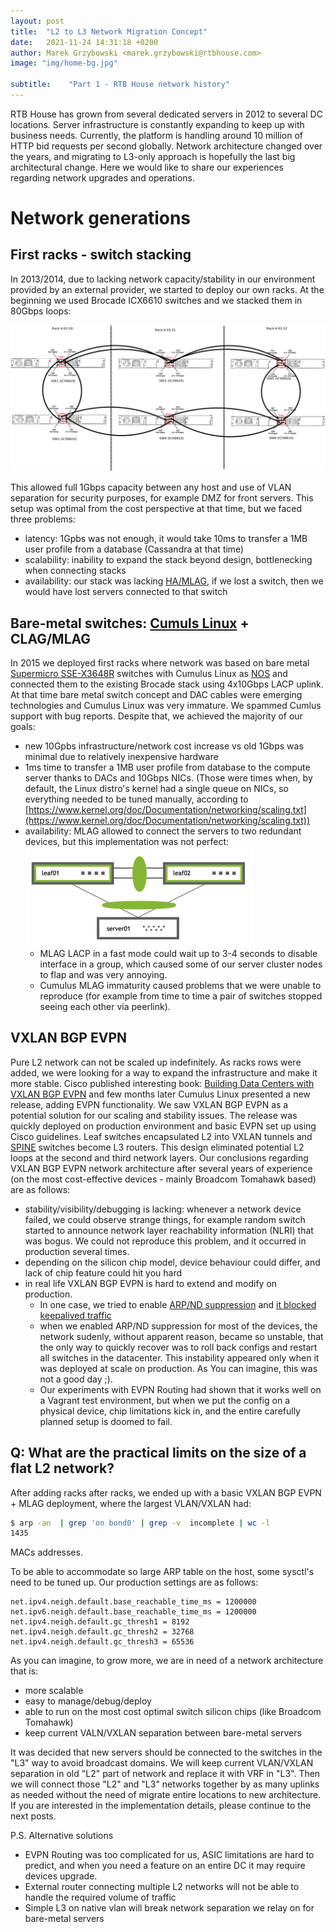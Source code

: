 ```yaml
---
layout: post
title:  "L2 to L3 Network Migration Concept"
date:   2021-11-24 14:31:18 +0200
author: Marek Grzybowski <marek.grzybowski@rtbhouse.com>
image: "img/home-bg.jpg"

subtitle:    "Part 1 - RTB House network history"
---
```



RTB House has grown from several dedicated servers in 2012 to several DC locations.
Server infrastructure is constantly expanding to keep up with business needs.
Currently, the platform is handling around 10 million of HTTP bid requests per second globally.
Network architecture changed over the years, and migrating to L3-only approach is hopefully the last big architectural change.
Here we would like to share our experiences regarding network upgrades and operations.


# Network generations

## First racks - switch stacking
In 2013/2014, due to lacking network capacity/stability in our environment provided by an external provider, we started to deploy our own racks.
At the beginning we used Brocade ICX6610 switches and we stacked them in 80Gbps loops:

![image alt <>](/pics/brocade-stack-2014-03.png)

This allowed full 1Gbps capacity between any host and use of VLAN separation for security purposes, for example 
DMZ for front servers. This setup was optimal from the cost perspective at that time, but we faced three problems:

  - latency: 1Gpbs was not enough, it would take 10ms to transfer a 1MB user profile from a database (Cassandra at that time)
  - scalability: inability to expand the stack beyond design, bottlenecking when connecting stacks
  - availability:  our stack was lacking [HA/MLAG](https://en.wikipedia.org/wiki/Multi-chassis_link_aggregation_group), if we lost a switch, then we would have lost servers connected to that switch


## Bare-metal switches: [Cumuls Linux](https://www.nvidia.com/en-us/networking/ethernet-switching/cumulus-linux/) + CLAG/MLAG

In 2015 we deployed first racks where network was based on bare metal [Supermicro SSE-X3648R](https://www.supermicro.com/en/products/accessories/networking/sse-x3648s.php) switches with Cumulus Linux as [NOS](https://en.wikipedia.org/wiki/Network_operating_system) and connected them to the existing Brocade stack using 4x10Gbps LACP uplink.
At that time bare metal switch concept and DAC cables were emerging technologies and Cumulus Linux was very immature. We spammed Cumlus support with bug reports.
Despite that, we achieved the majority of our goals:

  - new 10Gpbs infrastructure/network cost increase vs old 1Gbps was minimal due to relatively inexpensive hardware
  - 1ms time to transfer a 1MB user profile from database to the compute server thanks to DACs and 10Gbps NICs.
   (Those were times when, by default, the Linux distro's kernel had a single queue on NICs,
    so everything needed to be tuned manually, according to [https://www.kernel.org/doc/Documentation/networking/scaling.txt](https://www.kernel.org/doc/Documentation/networking/scaling.txt))
  - availability: MLAG allowed to connect the servers to two redundant devices, but this implementation was not perfect:
  ![image alt <>](/pics/mlag-basic-setup.png)
    - MLAG LACP in a fast mode could wait up to 3-4 seconds to disable interface in a group, 
      which caused some of our server cluster nodes to flap and was very annoying.
    - Cumulus MLAG immaturity caused problems that we were unable to reproduce (for example from time to time a pair of switches stopped seeing each other via peerlink).

## VXLAN BGP EVPN
Pure L2 network can not be scaled up indefinitely. As racks rows were added,
we were looking for a way to expand the infrastructure and make it more stable.
Cisco published interesting book: [Building Data Centers with VXLAN BGP EVPN](https://www.oreilly.com/library/view/building-data-centers/9780134514895/)
and few months later Cumulus Linux presented a new release, adding EVPN functionality.
We saw VXLAN BGP EVPN as a potential solution for our scaling and stability issues.
The release was quickly deployed on production environment and basic EVPN set up using Cisco guidelines.
Leaf switches encapsulated L2 into VXLAN tunnels and [SPINE](https://www.theasciiconstruct.com/post/cumulus-basics-part-vi-vxlan-l2vnis-with-bgp-evpn)
switches become L3 routers.
This design eliminated potential L2 loops at the second and third network layers.
Our conclusions regarding VXLAN BGP EVPN network architecture after several years of experience
(on the most cost-effective devices - mainly Broadcom Tomahawk based) are as follows:

  - stability/visibility/debugging is lacking: whenever a network device failed, we could observe strange things, for example random switch started to announce network layer reachability information (NLRI) that was bogus.
   We could not reproduce this problem, and it occurred in production several times. 
  - depending on the silicon chip model, device behaviour could differ, and lack of chip feature could hit you hard
  - in real life VXLAN BGP EVPN is hard to extend and modify on production. 
    - In one case, we tried to enable [ARP/ND suppression](https://docs.nvidia.com/networking-ethernet-software/cumulus-linux-42/Network-Virtualization/Ethernet-Virtual-Private-Network-EVPN/Basic-Configuration/#arp) and [it blocked keepalived traffic](https://github.com/mgrzybowski/cldemo-arp-suppression-test#garp-flood---is-suppres)
    - when we enabled ARP/ND suppression for most of the  devices, the network sudenly, without apparent reason, became so unstable, 
      that the only way to quickly recover was to roll back configs and restart all switches in the datacenter.
      This instability appeared only when it was deployed at scale on production. As You can imagine, this was not a good day ;).
    - Our experiments with EVPN Routing had shown that it works well on a Vagrant test environment, but when we put the config on a physical device, chip limitations kick in,
      and the entire carefully planned setup is doomed to fail.

## Q: What are the practical limits on the size of a flat L2 network?

After adding racks after racks, we ended up with a basic VXLAN BGP EVPN + MLAG deployment, where the largest VLAN/VXLAN had:

```bash
$ arp -an  | grep 'on bond0' | grep -v  incomplete | wc -l 
1435
````
MACs addresses.

To be able to accommodate so large ARP table on the host, some sysctl's need to be tuned up. Our production settings are as follows:
```
net.ipv4.neigh.default.base_reachable_time_ms = 1200000
net.ipv6.neigh.default.base_reachable_time_ms = 1200000
net.ipv4.neigh.default.gc_thresh1 = 8192
net.ipv4.neigh.default.gc_thresh2 = 32768
net.ipv4.neigh.default.gc_thresh3 = 65536
```

As you can imagine, to grow more,  we are in need of a network architecture that is:
  - more scalable
  - easy to manage/debug/deploy 
  - able to run on the most cost optimal switch silicon chips (like Broadcom Tomahawk) 
  - keep current VALN/VXLAN separation between bare-metal servers

It was decided that new servers should be connected to the switches in the "L3" way to avoid broadcast domains.
We will keep current VLAN/VXLAN separation in old "L2" part of network and replace it with VRF in "L3".
Then we will connect those  "L2" and "L3" networks together by as many uplinks as needed 
without the need of migrate entire locations to new architecture.
If you are interested in the implementation details, please continue to the next posts. 

P.S. Alternative solutions
  * EVPN Routing was too complicated for us, ASIC limitations are hard to predict, and when you need a feature on an entire DC it may require devices upgrade.
  * External router connecting multiple L2 networks will not be able to handle the required volume of traffic
  * Simple L3 on native vlan will break network separation we relay on for bare-metal servers
